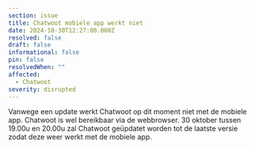```yaml
---
section: issue
title: Chatwoot mobiele app werkt niet
date: 2024-10-30T12:27:00.000Z
resolved: false
draft: false
informational: false
pin: false
resolvedWhen: ""
affected:
  - Chatwoot
severity: disrupted
---
```

Vanwege een update werkt Chatwoot op dit moment niet met de mobiele app. Chatwoot is wel bereikbaar via de webbrowser. 30 oktober tussen 19.00u en 20.00u zal Chatwoot geüpdatet worden tot de laatste versie zodat deze weer werkt met de mobiele app.